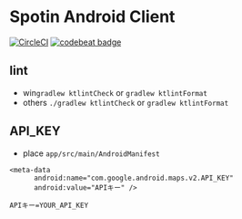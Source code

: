 # Spotin Android Client
[![CircleCI](https://circleci.com/gh/yanokunpei/Spotin_client-android.svg?style=svg&circle-token=e799b87eba55264ec43ac533894911633709acc8)](https://circleci.com/gh/yanokunpei/Spotin_client-android)
[![codebeat badge](https://codebeat.co/badges/516ad080-6328-442c-b28c-b37b598971b1)](https://codebeat.co/a/yanokunpei/projects/github-com-yanokunpei-spotin_client-android-master)
## lint
- win`gradlew ktlintCheck` or `gradlew ktlintFormat` 
- others `./gradlew ktlintCheck` or `gradlew ktlintFormat`
## API_KEY
- place `app/src/main/AndroidManifest`
```
<meta-data
      android:name="com.google.android.maps.v2.API_KEY"
      android:value="APIキー" />
```
```
APIキー=YOUR_API_KEY
```
